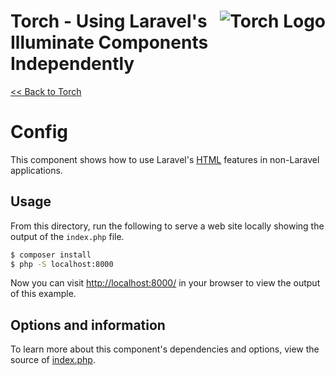 # <img src="../../torch-logo.png" alt="Torch Logo" align="right">Torch - Using Laravel's Illuminate Components Independently

[&lt;&lt; Back to Torch](../../../readme.md)

# Config

This component shows how to use Laravel's [HTML](https://laravelcollective.com/docs/5.1/html) features in non-Laravel applications.

## Usage
From this directory, run the following to serve a web site locally showing the output of the `index.php` file.

```bash
$ composer install
$ php -S localhost:8000
```

Now you can visit [http://localhost:8000/](http://localhost:8000/) in your browser to view the output of this example.

## Options and information

To learn more about this component's dependencies and options, view the source of [index.php](index.php).